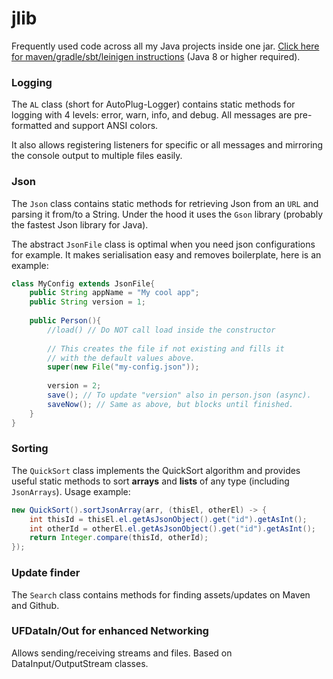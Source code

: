 # jlib
Frequently used code across all my Java projects inside one jar.
[Click here for maven/gradle/sbt/leinigen instructions](https://jitpack.io/#Osiris-Team/jlib/LATEST) (Java 8 or higher required).

### Logging
The `AL` class (short for AutoPlug-Logger) contains static methods for logging
with 4 levels: error, warn, info, and debug. All messages are pre-formatted
and support ANSI colors. 

It also allows registering listeners for specific or all messages and 
mirroring the console output to multiple files easily.

### Json
The `Json` class contains static methods for retrieving Json from an `URL`
and parsing it from/to a String. Under the hood it uses the `Gson` library (probably
the fastest Json library for Java).

The abstract `JsonFile` class is optimal when you need json configurations for example.
It makes serialisation easy and removes boilerplate, here is an example:
```java
class MyConfig extends JsonFile{
    public String appName = "My cool app";
    public String version = 1;
    
    public Person(){
        //load() // Do NOT call load inside the constructor
        
        // This creates the file if not existing and fills it
        // with the default values above.
        super(new File("my-config.json"));
        
        version = 2;
        save(); // To update "version" also in person.json (async).
        saveNow(); // Same as above, but blocks until finished.
    }
}
```

### Sorting
The `QuickSort` class implements the QuickSort algorithm and provides useful
static methods to sort **arrays** and **lists** of any type (including `JsonArrays`). Usage example:
```java
new QuickSort().sortJsonArray(arr, (thisEl, otherEl) -> {
    int thisId = thisEl.el.getAsJsonObject().get("id").getAsInt();
    int otherId = otherEl.el.getAsJsonObject().get("id").getAsInt();
    return Integer.compare(thisId, otherId);
});
```

### Update finder
The `Search` class contains methods for finding assets/updates on Maven and Github.

### UFDataIn/Out for enhanced Networking
Allows sending/receiving streams and files. Based on DataInput/OutputStream classes.
